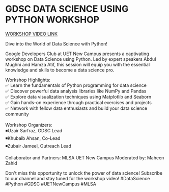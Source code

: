 # GDSC DATA SCIENCE USING PYTHON WORKSHOP

  [WORKSHOP VIDEO LINK](https://www.youtube.com/watch?v=HMt5SS-Abow)



  Dive into the World of Data Science with Python!

Google Developers Club at UET New Campus presents a captivating workshop on Data Science using Python. Led by expert speakers Abdul Mughni and Hamza Atif, this session will equip you with the essential knowledge and skills to become a data science pro.

Workshop Highlights: <br>
✅ Learn the fundamentals of Python programming for data science <br>
✅ Discover powerful data analysis libraries like NumPy and Pandas <br>
✅ Explore data visualization techniques using Matplotlib and Seaborn <br>
✅ Gain hands-on experience through practical exercises and projects <br>
✅ Network with fellow data enthusiasts and build your data science  community
<br><br>
Workshop Organizers:<br>
◾Uzair Sarfraz, GDSC Lead <br>
◾Khubaib Ahsan, Co-Lead <br>
◾Zubair Jameel, Outreach Lead <br>

Collaborator and Partners: MLSA UET New Campus
Moderated by: Maheen Zahid

Don't miss this opportunity to unlock the power of data science!
Subscribe to our channel and stay tuned for the workshop video!
#DataScience #Python #GDSC #UETNewCampus #MLSA